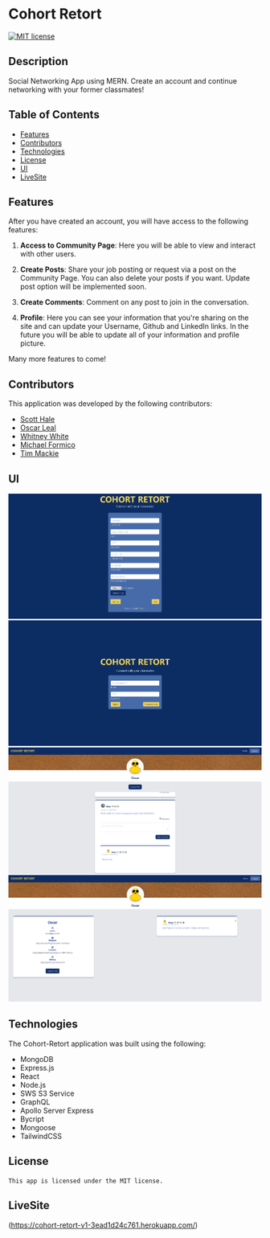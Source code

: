 # Cohort Retort

[![MIT license](https://img.shields.io/badge/License-MIT-blue.svg)](https://lbesson.mit-license.org/)

## Description

Social Networking App using MERN. Create an account and continue networking with your former classmates!

## Table of Contents

- [Features](#features)
- [Contributors](#contributors)
- [Technologies](#technologies)
- [License](#license)
- [UI](#ui)
- [LiveSite](#livesite)

## Features

After you have created an account, you will have access to the following features:

1. **Access to Community Page**: Here you will be able to view and interact with other users.

2. **Create Posts**: Share your job posting or request via a post on the Community Page. You can also delete your posts if you want. Update post option will be implemented soon.

3. **Create Comments**: Comment on any post to join in the conversation.

4. **Profile**: Here you can see your information that you're sharing on the site and can update your Username, Github and LinkedIn links. In the future you will be able to update all of your information and profile picture.

Many more features to come!

## Contributors

This application was developed by the following contributors:

- [Scott Hale](https://github.com/shale00)
- [Oscar Leal](https://github.com/Oscarl214)
- [Whitney White](https://github.com/Whitney15)
- [Michael Formico](https://github.com/MichaelFormico)
- [Tim Mackie](https://github.com/Timmackie)

## UI

![SignUpPage](./images/SignUpPage.png)
![LoginPage](./images/LoginPage.png)
![HomePage](/images/HomePage.png)
![ProfilePage](/images/ProfilePage.png)

## Technologies

The Cohort-Retort application was built using the following:

- MongoDB
- Express.js
- React
- Node.js
- SWS S3 Service
- GraphQL
- Apollo Server Express
- Bycript
- Mongoose
- TailwindCSS

## License

    This app is licensed under the MIT license.

## LiveSite

(https://cohort-retort-v1-3ead1d24c761.herokuapp.com/)
